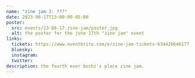 ```yaml
---
name: "zine jam 3: ???"
date: 2023-06-17T13:00:00-05:00
poster:
  src: events/23-06-17-zine-jam/poster.jpg
  alt: the poster for the june 17th "zine jam" event
links:
  tickets: https://www.eventbrite.com/e/zine-jam-tickets-634426646177
  bluesky:
  instagram:
  twitter:
description: the fourth ever boshi's place zine jam.
---
```

